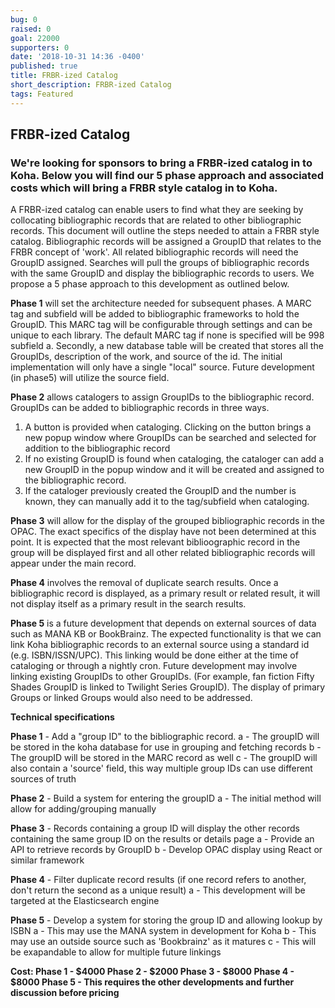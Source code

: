 ```yaml
---
bug: 0
raised: 0
goal: 22000
supporters: 0
date: '2018-10-31 14:36 -0400'
published: true
title: FRBR-ized Catalog
short_description: FRBR-ized Catalog
tags: Featured
---
```

## FRBR-ized Catalog

### We're looking for sponsors to bring a FRBR-ized catalog in to Koha. Below you will find our 5 phase approach and associated costs which will bring a FRBR style catalog in to Koha. 


A FRBR-ized catalog can enable users to find what they are seeking by collocating bibliographic records that are related to other bibliographic records. This document will outline the steps needed to attain a FRBR style catalog. Bibliographic records will be assigned a GroupID that relates to the FRBR concept of 'work'. All related bibliographic records will need the GroupID assigned. Searches will pull the groups of bibliographic records with the same GroupID and display the bibliographic records to users. We propose a 5 phase approach to this development as outlined below.

**Phase 1** will set the architecture needed for subsequent phases. A MARC tag and subfield will be added to bibliographic frameworks to hold the GroupID. This MARC tag will be configurable through settings and can be unique to each library. The default MARC tag if none is specified will be 998 subfield a. Secondly, a new database table will be created that stores all the GroupIDs, description of the work, and source of the id. The initial implementation will only have a single "local" source. Future development (in phase5) will utilize the source field.

**Phase 2** allows catalogers to assign GroupIDs to the bibliographic record. GroupIDs can be added to bibliographic records in three ways.
1. A button is provided when cataloging. Clicking on the button brings a new popup window where GroupIDs can be searched and selected for addition to the bibliographic record
2. If no existing GroupID is found when cataloging, the cataloger can add a new GroupID in the popup window and it will be created and assigned to the bibliographic record.
3. If the cataloger previously created the GroupID and the number is known, they can manually add it to the tag/subfield when cataloging.

**Phase 3** will allow for the display of the grouped bibliographic records in the OPAC. The exact specifics of the display have not been determined at this point. It is expected that the most relevant biblioographic record in the group will be displayed first and all other related bibliographic records will appear under the main record.

**Phase 4** involves the removal of duplicate search results. Once a bibliographic record is displayed, as a primary result or related result, it will not display itself as a primary result in the search results.

**Phase 5** is a future development that depends on external sources of data such as MANA KB or BookBrainz. The expected functionality is that we can link Koha bibliographic records to an external source using a standard id (e.g. ISBN/ISSN/UPC). This linking would be done either at the time of cataloging or through a nightly cron. Future development may involve linking existing GroupIDs to other GroupIDs. (For example, fan fiction Fifty Shades GroupID is linked to Twilight Series GroupID). The display of primary Groups or linked Groups would also need to be addressed.


**Technical specifications**

**Phase 1** - Add a "group ID" to the bibliographic record.
a - The groupID will be stored in the koha database for use in grouping and fetching records
b - The groupID will be stored in the MARC record as well
c - The groupID will also contain a 'source' field, this way multiple group IDs can use different sources of truth

**Phase 2** - Build a system for entering the groupID
a - The initial method will allow for adding/grouping manually

**Phase 3** - Records containing a group ID will display the other records containing the same group ID on the results or details page
a - Provide an API to retrieve records by GroupID
b - Develop OPAC display using React or similar framework

**Phase 4** - Filter duplicate record results (if one record refers to another, don't return the second as a unique result)
a - This development will be targeted at the Elasticsearch engine

**Phase 5** - Develop a system for storing the group ID and allowing lookup by ISBN
a - This may use the MANA system in development for Koha
b - This may use an outside source such as 'Bookbrainz' as it matures
c - This will be exapandable to allow for multiple future linkings

**Cost:
Phase 1 - $4000
Phase 2 - $2000
Phase 3 - $8000
Phase 4 - $8000
Phase 5 - This requires the other developments and further discussion before pricing**
